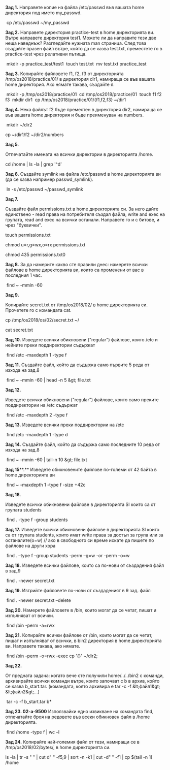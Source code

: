 **Зад 1.**
​Направете копие на файла /etc/passwd във вашата home директория под името my\_passwd.

​ cp /etc/passwd ~/my\_passwd

**Зад 2.**
​Направете директория practice-test в home директорията ви. ​Вътре направете директория test1. Можете ли да направите тези две неща наведнъж? Разгледайте нужната man страница. ​След това създайте празен файл вътре, който да се казва test.txt, преместете го в practice-test чрез релативни пътища.

​ mkdir -p practice\_test/test1
​ touch test.txt
​ mv test.txt practice\_test

**Зад 3.**
​Копирайте файловете f1, f2, f3 от директорията /tmp/os2018/practice/01/ в директория dir1, намираща се във вашата home директория. Ако нямате такава, създайте я.

​ mkdir -p /tmp/os2018/practice/01
​ cd /tmp/os2018/practice/01
​ touch f1 f2 f3
​ mkdir dir1
​ cp /tmp/os2018/practice/01/{f1,f2,f3} ~/dir1

**Зад 4.**
​Нека файлът f2 бъде преместен в директория dir2, намираща се във вашата home директория и бъде преименуван на numbers.

​ mkdir ~/dir2

cp ~/dir1/f2 ~/dir2/numbers

**Зад 5.**

​Отпечатайте имената на всички директории в директорията /home.

cd /home | ls -la | grep &#39;^d&#39;

**Зад 6.**
Създайте symlink на файла /etc/passwd в home директорията ви (да се казва например passwd\_symlink).

​ ln -s /etc/passwd ~/passwd\_symlink

**Зад 7.**

Създайте файл permissions.txt в home директорията си. За него дайте единствено - read права на потребителя създал файла, write and exec на групата, read and exec на всички останали. Направете го и с битове, и чрез &quot;буквички&quot;.

​touch permissions.txt ​

chmod u=r,g=wx,o=rx permissions.txt ​

chmod 435 permissions.txt0

**Зад 8.**
За да намерите какво сте правили днес: намерете всички файлове в home директорията ви, които са променени от вас в последния 1 час.

​ find ~ -mmin -60

**Зад 9.**

Копирайте secret.txt от /tmp/os2018/02/ в home директорията си. Прочетете го с командата cat.

​cp /tmp/os2018/os/02/secret.txt ~/ ​

cat secret.txt

**Зад 10.**
Изведете всички обикновени (&quot;regular&quot;) файлове, които /etc и нейните преки поддиректории съдържат

​ find /etc -maxdepth 1 -type f

**Зад 11.**
Създайте файл, който да съдържа само първите 5 реда от изхода на зад.8

​ find ~ -mmin -60 | head -n 5 \&gt; file.txt

**Зад 12.**

Изведете всички обикновени (&quot;regular&quot;) файлове, които само преките поддиректории на /etc съдържат

​ find /etc -maxdepth 2 -type f

**Зад 13.**
Изведете всички преки поддиректории на /etc

​ find /etc -maxdepth 1 -type d

**Зад 14.**
Създайте файл, който да съдържа само последните 10 реда от изхода на зад.8

​ find ~ -mmin -60 | tail-n 10 \&gt; file.txt

**Зад 15****.**
Изведете обикновените файлове по-големи от 42 байта в home директорията ви

​ find ~ -maxdepth 1 -type f -size +42c

**Зад 16.**

Изведете всички обикновени файлове в директорията SI които са от групата students

​ find . -type f -group students

**Зад 17.**
Изведете всички обикновени файлове в директорията SI които са от групата students, които имат write права за достъп за група или за останалите(o=w) // ако в свободното си време искате да пишете по файлове на други хора

​ find . –type f –group students -perm –g=w -or -perm –o=w

**Зад 18.**
Изведете всички файлове, които са по-нови от създадения файл в зад.9

​ find . -newer secret.txt

**Зад 19.**
Изтрийте файловете по-нови от създаденият в 9 зад. файл

​ find . -newer secret.txt –delete

**Зад 20.**
Намерете файловете в /bin, които могат да се четат, пишат и изпълняват от всички.

​ find /bin -perm -a=rwx

**Зад 21.**
Копирайте всички файлове от /bin, които могат да се четат, пишат и изпълняват от всички, в bin2 директория в home директорията ви. Направете такава, ако нямате.

​ find /bin -perm -o=rwx -exec cp &#39;{}&#39; ~/dir2\;

**Зад 22.**

Oт предната задача: когато вече сте получили home/../../bin2 с команди, архивирайте всички команди вътре, които започват с b в архив, който се казва b\_start.tar. (командата, която архивира е tar -c -f \&lt;файл1\&gt; \&lt;файл2\&gt;...)

​ tar -c -f b\_start.tar b\*

**Зад 23. 02-а-9500**
Използвайки едно извикване на командата find, отпечатайте броя на редовете във всеки обикновен файл в /home директорията.

​ find /home -type f | wc –l

**Зад 24.**
Копирайте най-големия файл от тези, намиращи се в /tmp/os2018/02/bytes/, в home директорията си.

ls -la | tr -s &quot; &quot; | cut d&quot; &quot; -f5,9 | sort -n -k1 | cut -d&quot; &quot; -f1 | cp $(tail -n 1) /home
